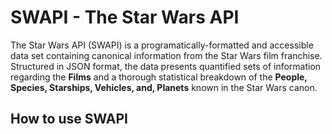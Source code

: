 # SWAPI - The Star Wars API

The Star Wars API (SWAPI) is a programatically-formatted and accessible data set containing canonical information from the Star Wars film franchise. Structured in JSON format, the data presents quantified sets of information regarding the <strong>Films</strong> and a thorough statistical breakdown of the <strong>People, Species, Starships, Vehicles, and, Planets</strong> known in the Star Wars canon.

## How to use SWAPI